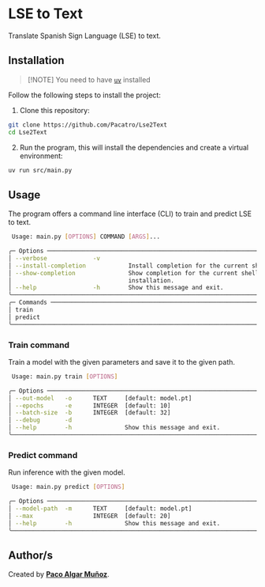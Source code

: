 # LSE to Text

Translate Spanish Sign Language (LSE) to text.

## Installation

>[!NOTE] You need to have [`uv`](https://docs.astral.sh/uv/) installed

Follow the following steps to install the project:

1. Clone this repository:

  ```bash
  git clone https://github.com/Pacatro/Lse2Text
  cd Lse2Text
  ```

2. Run the program, this will install the dependencies and create a virtual environment:

  ```bash
  uv run src/main.py
  ```

## Usage

The program offers a command line interface (CLI) to train and predict LSE to text.

```bash
 Usage: main.py [OPTIONS] COMMAND [ARGS]...

╭─ Options ──────────────────────────────────────────────────────────────────────────────────────────────────╮
│ --verbose             -v                                                                                   │
│ --install-completion            Install completion for the current shell.                                  │
│ --show-completion               Show completion for the current shell, to copy it or customize the         │
│                                 installation.                                                              │
│ --help                -h        Show this message and exit.                                                │
╰────────────────────────────────────────────────────────────────────────────────────────────────────────────╯
╭─ Commands ─────────────────────────────────────────────────────────────────────────────────────────────────╮
│ train                                                                                                      │
│ predict                                                                                                    │
╰────────────────────────────────────────────────────────────────────────────────────────────────────────────╯
```

### Train command

Train a model with the given parameters and save it to the given path.

```bash
 Usage: main.py train [OPTIONS]

╭─ Options ──────────────────────────────────────────────────────────────────────────────────────────────────╮
│ --out-model   -o      TEXT     [default: model.pt]                                                         │
│ --epochs      -e      INTEGER  [default: 10]                                                               │
│ --batch-size  -b      INTEGER  [default: 32]                                                               │
│ --debug       -d                                                                                           │
│ --help        -h               Show this message and exit.                                                 │
╰────────────────────────────────────────────────────────────────────────────────────────────────────────────╯
```

### Predict command

Run inference with the given model.

```bash
 Usage: main.py predict [OPTIONS]

╭─ Options ──────────────────────────────────────────────────────────────────────────────────────────────────╮
│ --model-path  -m      TEXT     [default: model.pt]                                                         │
│ --max                 INTEGER  [default: 20]                                                               │
│ --help        -h               Show this message and exit.                                                 │
╰────────────────────────────────────────────────────────────────────────────────────────────────────────────╯
```

## Author/s

Created by [**Paco Algar Muñoz**](https://github.com/Pacatro).
